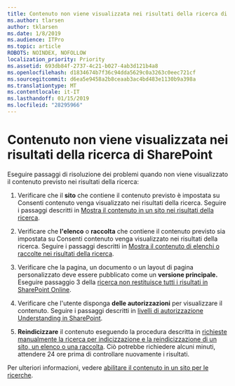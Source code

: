 ```yaml
---
title: Contenuto non viene visualizzata nei risultati della ricerca di SharePoint
ms.author: tlarsen
author: tklarsen
ms.date: 1/8/2019
ms.audience: ITPro
ms.topic: article
ROBOTS: NOINDEX, NOFOLLOW
localization_priority: Priority
ms.assetid: 693db84f-2737-4c21-b027-4ab3d121b4a8
ms.openlocfilehash: d1834674b7f36c94dda5629c0a3263c0eec721cf
ms.sourcegitcommit: d6ea5e9458a2b8ceaab3ac4bd483e1130b9a398a
ms.translationtype: MT
ms.contentlocale: it-IT
ms.lasthandoff: 01/15/2019
ms.locfileid: "28295966"
---
```

# <a name="content-doesnt-appear-in-sharepoint-search-results"></a>Contenuto non viene visualizzata nei risultati della ricerca di SharePoint

Eseguire passaggi di risoluzione dei problemi quando non viene visualizzato il contenuto previsto nei risultati della ricerca:
  
1. Verificare che il **sito** che contiene il contenuto previsto è impostata su Consenti contenuto venga visualizzato nei risultati della ricerca. Seguire i passaggi descritti in [Mostra il contenuto in un sito nei risultati della ricerca](https://docs.microsoft.com/en-us/sharepoint/make-site-content-searchable#show-content-on-a-site-in-search-results).
    
2. Verificare che **l'elenco** o **raccolta** che contiene il contenuto previsto sia impostata su Consenti contenuto venga visualizzato nei risultati della ricerca. Seguire i passaggi descritti in [Mostra il contenuto di elenchi o raccolte nei risultati della ricerca](https://docs.microsoft.com/en-us/sharepoint/make-site-content-searchable#show-content-from-lists-or-libraries-in-search-results). 
    
3. Verificare che la pagina, un documento o un layout di pagina personalizzato deve essere pubblicato come un **versione principale.** Eseguire passaggio 3 della [ricerca non restituisce tutti i risultati in SharePoint Online](https://go.microsoft.com/fwlink/?linkid=874525).
    
4. Verificare che l'utente disponga **delle autorizzazioni** per visualizzare il contenuto. Seguire i passaggi descritti in [livelli di autorizzazione Understanding in SharePoint](https://go.microsoft.com/fwlink/?linkid=867071).
    
5. **Reindicizzare** il contenuto eseguendo la procedura descritta in [richieste manualmente la ricerca per indicizzazione e la reindicizzazione di un sito, un elenco o una raccolta](https://docs.microsoft.com/en-us/sharepoint/crawl-site-content). Ciò potrebbe richiedere alcuni minuti, attendere 24 ore prima di controllare nuovamente i risultati.
    
Per ulteriori informazioni, vedere [abilitare il contenuto in un sito per le ricerche](https://docs.microsoft.com/en-us/sharepoint/make-site-content-searchable). 
  

